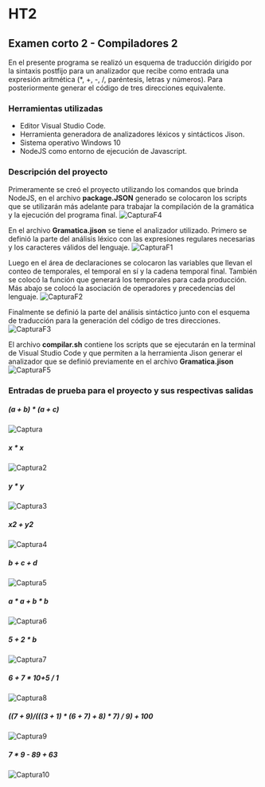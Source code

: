 # HT2
## Examen corto 2 - Compiladores 2

En el presente programa se realizó un esquema de traducción dirigido por la sintaxis postfijo para un analizador que recibe como entrada una expresión aritmética (\*, +, -, /, paréntesis, letras y números). Para posteriormente generar el código de tres direcciones equivalente.

### Herramientas utilizadas
- Editor Visual Studio Code.
- Herramienta generadora de analizadores léxicos y sintácticos Jison.
- Sistema operativo Windows 10
- NodeJS como entorno de ejecución de Javascript.

### Descripción del proyecto
Primeramente se creó el proyecto utilizando los comandos que brinda NodeJS, en el archivo **package.JSON** generado se colocaron los scripts que se utilizarán más adelante para trabajar la compilación de la gramática y la ejecución del programa final.
![CapturaF4](https://user-images.githubusercontent.com/39973655/109370216-01133c80-7865-11eb-9ab5-e184f52054d4.PNG)

En el archivo **Gramatica.jison** se tiene el analizador utilizado. Primero se definió la parte del análisis léxico con las expresiones regulares necesarias y los caracteres válidos del lenguaje.
![CapturaF1](https://user-images.githubusercontent.com/39973655/109369555-5c8ffb00-7862-11eb-97a3-46f135fa5d99.PNG)

Luego en el área de declaraciones se colocaron las variables que llevan el conteo de temporales, el temporal en sí y la cadena temporal final. También se colocó la función que generará los temporales para cada producción. Más abajo se colocó la asociación de operadores y precedencias del lenguaje.
![CapturaF2](https://user-images.githubusercontent.com/39973655/109369767-577f7b80-7863-11eb-8118-fe567bebbf35.PNG)

Finalmente se definió la parte del análisis sintáctico junto con el esquema de traducción para la generación del código de tres direcciones.
![CapturaF3](https://user-images.githubusercontent.com/39973655/109369792-7120c300-7863-11eb-8361-cc7eb087f4bd.PNG)

El archivo **compilar.sh** contiene los scripts que se ejecutarán en la terminal de Visual Studio Code y que permiten a la herramienta Jison generar el analizador que se definió previamente en el archivo **Gramatica.jison**
![CapturaF5](https://user-images.githubusercontent.com/39973655/109370641-c27e8180-7866-11eb-8a6a-2c2c63e7e57c.PNG)


### Entradas de prueba para el proyecto y sus respectivas salidas

##### (a + b) * (a + c)
![Captura](https://user-images.githubusercontent.com/39973655/109368757-c8249900-785f-11eb-8898-cdcf7ba63354.PNG)

##### x * x
![Captura2](https://user-images.githubusercontent.com/39973655/109368892-441ee100-7860-11eb-8b24-b7a884774d4e.PNG)

##### y * y
![Captura3](https://user-images.githubusercontent.com/39973655/109368978-716b8f00-7860-11eb-8dbd-bb2b47edc95d.PNG)

##### x2 + y2
![Captura4](https://user-images.githubusercontent.com/39973655/109369010-8a744000-7860-11eb-96e3-84cf42a010cf.PNG)

##### b + c + d
![Captura5](https://user-images.githubusercontent.com/39973655/109369039-a4ae1e00-7860-11eb-9733-b69aecc24dc8.PNG)

##### a * a + b * b
![Captura6](https://user-images.githubusercontent.com/39973655/109369071-babbde80-7860-11eb-826e-39db9b1ed5d5.PNG)

##### 5 + 2 * b
![Captura7](https://user-images.githubusercontent.com/39973655/109369124-e6d75f80-7860-11eb-89ea-4a6bb16462ca.PNG)

##### 6 + 7 * 10+5 / 1
![Captura8](https://user-images.githubusercontent.com/39973655/109369178-11291d00-7861-11eb-8657-6e98ebd881b0.PNG)

##### ((7 + 9)/(((3 + 1) * (6 + 7) + 8) * 7) / 9) + 100
![Captura9](https://user-images.githubusercontent.com/39973655/109369214-39188080-7861-11eb-9d67-e16ab9f32986.PNG)

##### 7 * 9 - 89 + 63
![Captura10](https://user-images.githubusercontent.com/39973655/109369245-577e7c00-7861-11eb-9971-3874d659360f.PNG)
